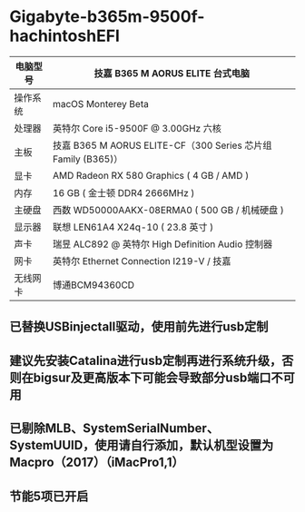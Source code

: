 # Gigabyte-b365m-9500f-hachintoshEFI
| 电脑型号 | 技嘉 B365 M AORUS ELITE 台式电脑 |
| --- | --- |
| 操作系统 | macOS Monterey Beta |
| 处理器 | 英特尔 Core i5-9500F @ 3.00GHz 六核 |
| 主板 | 技嘉 B365 M AORUS ELITE-CF（300 Series 芯片组 Family (B365)） |
| 显卡 | AMD Radeon  RX 580 Graphics ( 4 GB / AMD ) |
| 内存 | 16 GB ( 金士顿 DDR4 2666MHz ) |
| 主硬盘 | 西数 WD50000AAKX-08ERMA0 ( 500 GB / 机械硬盘 ) |
| 显示器 | 联想 LEN61A4 X24q-10 ( 23.8 英寸  ) |
| 声卡 | 瑞昱 ALC892 @ 英特尔 High Definition Audio 控制器 |
| 网卡 | 英特尔 Ethernet Connection  I219-V / 技嘉 |
| 无线网卡 | 博通BCM94360CD |

## 已替换USBinjectall驱动，使用前先进行usb定制
## 建议先安装Catalina进行usb定制再进行系统升级，否则在bigsur及更高版本下可能会导致部分usb端口不可用
## 已剔除MLB、SystemSerialNumber、SystemUUID，使用请自行添加，默认机型设置为Macpro（2017）（iMacPro1,1）
## 节能5项已开启
